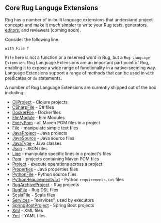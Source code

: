 ## Core Rug Languge Extensions

Rug has a number of in-built language extensions that understand
project concepts and make it *much* simpler to write your
Rug [tests][], [generators][], [editors][], and reviewers (coming
soon).

[tests]: ../rug-tests.md
[generators]: ../rug-generators.md
[editors]: ../rug-editors.md

Consider the following line:

```rug
with File f
```

`File` here is not a function or a reserved word in Rug, but a `Rug
Language Extension`. Rug Language Extensions are an important part point of Rug, enabling it to
expose a wide range of functionality in a native-seeming way. Language Extensions
support a range of methods that can be used in `with` predicates or
`do` statements.

A number of Rug Language Extensions are currently shipped out of the box including:

*   [CljProject](rug-extension-clj-project.md) - Clojure projects
*   [CSharpFile](rug-extension-c-sharp-file.md) - C# files
*   [DockerFile](rug-extension-docker-file.md) - Dockerfiles
*   [ElmModule](rug-extension-elm-module.md) - Elm Modules
*   [EveryPom](rug-extension-every-pom.md) - all Maven POM files in a project
*   [File](rug-extension-file.md) - manipulate simple text files
*   [JavaProject](rug-extension-java-project.md) - Java projects
*   [JavaSource](rug-extension-java-source.md) - Java source files
*   [JavaType](rug-extension-java-type.md) - Java classes
*   [Json](rug-extension-json.md) - JSON files
*   [Line](rug-extension-line.md) - manipulate specific lines in a project's files
*   [Pom](rug-extension-pom.md) - projects containing Maven POM files
*   [Project](rug-extension-project.md) - execute operations across a project
*   [Properties](rug-extension-properties.md) - Java properties files
*   [PythonFile](rug-extension-python-file.md) - Python source files
*   [PythonRequirementsTxt](rug-extension-python-requirements-txt.md) - Python `requirements.txt` files
*   [RugArchiveProject](rug-extension-rug-archive-project.md) - Rug projects
*   [RugFile](rug-extension-rug-file.md) - Rug DSL files
*   [ScalaFile](rug-extension-scala-file.md) - Scala files
*   [Services](rug-extension-services.md) - "services", used by executors
*   [SpringBootProject](rug-extension-spring-boot-project.md) - Spring Boot projects
*   [Xml](rug-extension-xml.md) - XML files
*   [Yml](rug-extension-yml.md) - YAML files
